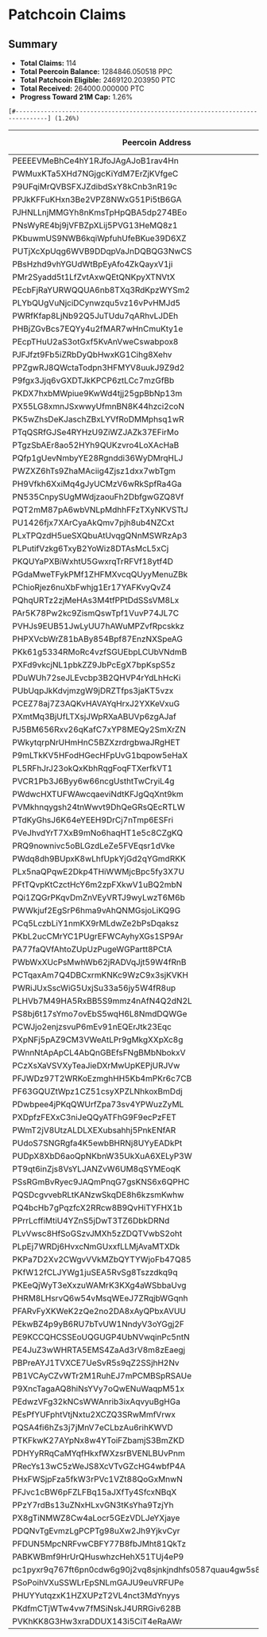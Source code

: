 # Patchcoin Claims

## Summary

- **Total Claims:** 114
- **Total Peercoin Balance:** 1284846.050518 PPC
- **Total Patchcoin Eligible:** 2469120.203950 PTC
- **Total Received:** 264000.000000 PTC
- **Progress Toward 21M Cap:** 1.26%

```
[#-------------------------------------------------------------------------------] (1.26%)
```

| Peercoin Address | Patchcoin Address | Peercoin Balance | Patchcoin Eligible | Total Received | Timestamp |
|------------------|------------------|------------------|-------------------|---------------|----------|
| PEEEEVMeBhCe4hY1RJfoJAgAJoB1rav4Hn | PCtkurb2G5zp4G3xvvu3rXYDUYf899LC59 | 0.020744 | 0.207440 | 0.000000 | 1740324698 |
| PWMuxKTa5XHd7NGjgcKiYdM7ErZjKVfgeC | PXqBX3m69SmTfbnykcW9CTokKqB8fDVNCe | 1292.530000 | 12925.300000 | 0.000000 | 1740322189 |
| P9UFqiMrQVBSFXJZdibdSxY8kCnb3nR19c | PX474C2gg7GrE4wiEfPM92WVXdu4CdyzpQ | 100.000000 | 1000.000000 | 0.000000 | 1740322086 |
| PPJkKFFuKHxn3Be2VPZ8NWxG51Pi5tB6GA | PFoyQTegXjrCAY8cfvc9oNTTt7wh6iJ5wD | 359.557496 | 3595.574960 | 0.000000 | 1740318740 |
| PJHNLLnjMMGYh8nKmsTpHpQBA5dp274BEo | PXUwDbwNd2s6trcbAmCfb7HiidtDoubjE4 | 168.929952 | 1689.299520 | 0.000000 | 1740318645 |
| PNsWyRE4bj9jVFBZpXLij5PVG13HeMQ8z1 | PW7BDTes8WnLk51vzcmgJgWkBwHW3XFR2A | 6899.220986 | 50000.000000 | 0.000000 | 1740318376 |
| PKbuwmUS9NWB6kqiWpfuhUfeBKue39D6XZ | PPB49BkrTW2H7AQU7zHaWsqm4aZhcbPpBb | 226838.117645 | 50000.000000 | 0.000000 | 1740318299 |
| PUTjXcXpUqg6WVB9DDqpVaJnDQBQG3NwCS | PQ6C4ezmqo2QjCUmtpY6sWsnVjQmQ8BL5i | 130.084288 | 1300.842880 | 0.000000 | 1740318294 |
| PBsHzhd9vhYGUdWtBpEyAfo4ZkQayxV1ji | PDkEsL9ezu9YwEP5x4GKP2b7E4fKgVQfBs | 69.097750 | 690.977500 | 0.000000 | 1740318211 |
| PMr2Syadd5t1LfZvtAxwQEtQNKpyXTNVtX | PA6NF54GLBisbuu1PscpLNbM925j8vk8RV | 153874.919846 | 50000.000000 | 0.000000 | 1740315496 |
| PEcbFjRaYURWQQUA6nb8TXq3RdKpzWYSm2 | PLw56a4bGEVYYzJ5q9z1B3XsrdJHpdxDkb | 30.672781 | 306.727810 | 0.000000 | 1740315162 |
| PLYbQUgVuNjciDCynwzqu5vz16vPvHMJd5 | PG5Wo8qJHodxqowdVo9wpr9nC5EfcQeXSU | 103.356984 | 1033.569840 | 0.000000 | 1740315109 |
| PWRfKfap8LjNb92Q5JuTUdu7qARhvLJDEh | PEbTNt25ihfthk1dr1nm9NXJigndWxiU3y | 256.889402 | 2568.894020 | 0.000000 | 1740314966 |
| PHBjZGvBcs7EQYy4u2fMAR7wHnCmuKty1e | PHps5WXSf3QKjBonDLeSBdTgjuTNwYThWu | 547.540286 | 5475.402860 | 0.000000 | 1740314807 |
| PEcpTHuU2aS3otGxf5KvAnVweCswabpox8 | PDmR2jDoxWRMcZZJ8s2Dh6sALTV2GhRU2H | 3587.287541 | 35872.875410 | 0.000000 | 1740312859 |
| PJFJfzt9Fb5iZRbDyQbHwxKG1Cihg8Xehv | PVv9chFbEJKkRYxsJa45V72RpEsWJLvPGk | 8076.834308 | 50000.000000 | 0.000000 | 1740307680 |
| PPZgwRJ8QWctaTodpn3HFMYV8uukJ9Z9d2 | PPBZkm2Hyb8xYtT9E5pNMyr6bLJ9yPXQqQ | 16980.421382 | 50000.000000 | 0.000000 | 1740305082 |
| P9fgx3Jjq6vGXDTJkKPCP6ztLCc7mzGfBb | PAjhX9qLgbaXWVci4pi9a4wAJuEkkeZwLT | 15730.375168 | 50000.000000 | 0.000000 | 1740304991 |
| PKDX7hxbMWpiue9KwWd4tjj25gpBbNp13m | PKgeuPZKX3pWB7xAVqH2b8Z9XR6r1E6pKc | 500.000000 | 5000.000000 | 0.000000 | 1740304973 |
| PX55LG8xmnJSxwwyUfmnBN8K44hzci2coN | PMocQezyqpoPaRHZqZiwCGaX4DqyijYssd | 500.000000 | 5000.000000 | 0.000000 | 1740304950 |
| PK5wZhsDeKJaschZBxLYVfRoDMMphsq1wR | PCHJG5kaT9X7cL5PgPqk68YxCQQmiCxYZC | 500.000000 | 5000.000000 | 0.000000 | 1740304917 |
| PTqQSRfGJSe4RYHzU9ZiWZJAZk37EFirMo | PNSqj5qpAXVuBEJn4jJTHCLXX5SsHED9pz | 10.102128 | 101.021280 | 0.000000 | 1740304864 |
| PTgzSbAEr8ao52HYh9QUKzvro4LoXAcHaB | PB67hxt8zDKC7UiKRp6FCJusiwkhCRF8Sv | 39.529876 | 395.298760 | 0.000000 | 1740304821 |
| PQfp1gUevNmbyYE28Rgnddi36WyDMrqHLJ | PJcX5NQ74hE3rXST2xFcmfJJPgjKWugEDC | 500.000000 | 5000.000000 | 0.000000 | 1740304792 |
| PWZXZ6hTs9ZhaMAciig4Zjsz1dxx7wbTgm | PT1G2kdnEAgjDNyWWZU218fARaoqqJ8mVY | 38.055258 | 380.552580 | 0.000000 | 1740304746 |
| PH9Vfkh6XxiMq4gJyUCMzV6wRkSpfRa4Ga | PTaUcRTnCULEu8LPxttfsCAVLGwfLrEDV4 | 157.311307 | 1573.113070 | 0.000000 | 1740303528 |
| PN535CnpySUgMWdjzaouFh2DbfgwGZQ8Vf | PLRftbvq2BMZynPyJ45uaiiKppowSQziGx | 128.415212 | 1284.152120 | 0.000000 | 1740303450 |
| PQT2mM87pA6wbVNLpMdhhFFzTXyNKVSTtJ | PHkQJnAwP7LkAtriXc7HJgb5LnL2nTFmjJ | 1620.000000 | 16200.000000 | 0.000000 | 1740303341 |
| PU1426fjx7XArCyaAkQmv7pjh8ub4NZCxt | PVRF1boJ72PESv8oooHpLGA7hPiBaZdXt3 | 2800.000000 | 28000.000000 | 0.000000 | 1740303265 |
| PLxTPQzdH5ueSXQbuAtUvqgQNnMSWRzAp3 | PMFy2K316sZz2r3LTeHaaeJJsUBLJzS22h | 500.000000 | 5000.000000 | 0.000000 | 1740302392 |
| PLPutifVzkg6TxyB2YoWiz8DTAsMcL5xCj | PSBirGXxy63qbCrBN8t3xWtbZNDxcwGLYt | 500.000000 | 5000.000000 | 0.000000 | 1740302361 |
| PKQUYaPXBiWxhtU5GwxrqTrRFVf18ytf4D | PS99UwsVrfGvfKzkXZWx3McpMhqvTopQDc | 500.000000 | 5000.000000 | 0.000000 | 1740302326 |
| PGdaMweTFykPMf1ZHFMXvcqQUyyMenuZBk | PHv5LJah8hQtsT7MuXfXZCHiN5YQHESLts | 89781.000000 | 50000.000000 | 0.000000 | 1740300484 |
| PChioRjez6nuXbFwhjg1Er17YAFKvyQvZ4 | PJbL2d2KchPbTAJyPcMj9Q4GR6qsFrxDNX | 500.000000 | 5000.000000 | 0.000000 | 1740299487 |
| PQhqURTz2zjMeHAs3M4tfPPtDdSSsVM8Lx | PDkqSXjHqnHn6NEeA2czfx9RybE369YLG5 | 22782.546975 | 50000.000000 | 0.000000 | 1740298125 |
| PAr5K78Pw2kc9ZismQswTpf1VuvP74JL7C | PCLEoA8WGq4aAvqoVyfB35CSV5arqX29uf | 262.000000 | 2620.000000 | 0.000000 | 1740297952 |
| PVHJs9EUB51JwLyUU7hAWuMPZvfRpcskkz | PF7D1FJrpx8RQeV3j8U9uBGAySf7KV1DLm | 49273.510450 | 50000.000000 | 0.000000 | 1740297747 |
| PHPXVcbWrZ81bABy854Bpf87EnzNXSpeAG | PBkLvnc8aNK2enXgeygzn25oBaHFVhDmjL | 22956.686486 | 50000.000000 | 0.000000 | 1740296987 |
| PKk61g5334RMoRc4vzfSGUEbpLCUbVNdmB | PCrEY1C7AfkHhFHkMfMhMmG41QNQkgjiK1 | 37836.620794 | 50000.000000 | 0.000000 | 1740296405 |
| PXFd9vkcjNL1pbkZZ9JbPcEgX7bpKspS5z | P8hJfhbjAicxAk81eRMLkrPfe7tmW9bD9v | 151.622479 | 1516.224790 | 0.000000 | 1740296185 |
| PDuWUh72seJLEvcbp3B2QHVP4rYdLhHcKi | PRpWv2DXtkPPwStLeDHWHtZXohPZfUsRec | 331.638217 | 3316.382170 | 0.000000 | 1740295379 |
| PUbUqpJkKdvjmzgW9jDRZTfps3jaKT5vzx | PBK7XfTMQu6CYiFcJHroBtA9xzbeAkW1mw | 19903.891465 | 50000.000000 | 0.000000 | 1740294795 |
| PCEZ78aj7Z3AQKvHAVAYqHrxJ2YXKeVxuG | PT7UAYj6YcaGz8FXVWPLbbbNkS7F2DakTt | 724.461538 | 7244.615380 | 0.000000 | 1740293664 |
| PXmtMq3BjUfLTXsjJWpRXaABUVp6zgAJaf | PDrWs5VmSANMdJeSXMSZBfGuR5HeWvjGxq | 1149.272508 | 11492.725080 | 0.000000 | 1740293464 |
| PJ5BM656Rxv26qKafC7xYP8MEQy2SmXrZN | PL2jgBDPLPE23MoeBTB6qg5TXRb7m7TbpM | 1543.508794 | 15435.087940 | 0.000000 | 1740292739 |
| PWkytqrpNrUHmHnC5BZXzrdrgbwaJRgHET | PHuEaFrhB7j3xWvA1Sq6TJMniRiWt1MWRJ | 4213.195614 | 42131.956140 | 0.000000 | 1740292470 |
| P9mLTkKV5HFodHGecHFpUvG1bqpow5eHaX | PAAbL7km4c6cp3w7hG9ncjh1YypNgs2Hge | 5028.997025 | 50000.000000 | 0.000000 | 1740292379 |
| PL5RFhJrJ23okQxKbhRqgFoqFTXerfkVT1 | PSS2GCfE2vc6u79ehDnKnxxBM4LYacHUWZ | 5027.376682 | 50000.000000 | 0.000000 | 1740292357 |
| PVCR1Pb3J6Byy6w66ncgUsthtTwCryiL4g | PSZ1VYzh84wNrX5KdDYg96ETuiD8xWfr4d | 5025.966372 | 50000.000000 | 0.000000 | 1740292252 |
| PWdwcHXTUFWAwcqaeviNdtKFJgQqXnt9km | PVbgsiLvKeMMjAZ7zEaDHxStE7ymdJeCXM | 1576.657046 | 15766.570460 | 0.000000 | 1740292237 |
| PVMkhnqygsh24tnWwvt9DhQeGRsQEcRTLW | PP9KdW1q5Th6TEjXNBWuwPRXNM2b6DGHyV | 2185.752567 | 21857.525670 | 0.000000 | 1740292036 |
| PTdKyGhsJ6K64eYEEH9DrCj7nTmp6ESFri | PQ9HjtJad32pyePWc7XnrHNS5XwHpfzrZd | 5021.225398 | 50000.000000 | 0.000000 | 1740291553 |
| PVeJhvdYrT7XxB9mNo6haqHT1e5c8CZgKQ | PLzVdbcNamW6Wy1vWLuerfyEbVewPYu7o1 | 2205.210919 | 22052.109190 | 0.000000 | 1740291469 |
| PRQ9nownivc5oBLGzdLeZe5FVEqsr1dVke | PHyxB1Y6WwGtwECvd32tbYMQetCbbFhUaj | 5024.916157 | 50000.000000 | 0.000000 | 1740291380 |
| PWdq8dh9BUpxK8wLhfUpkYjGd2qYGmdRKK | PHHBfDBt1igLyjFfoocBjs8fsLk9r5Q4Pm | 16177.647373 | 50000.000000 | 0.000000 | 1740290992 |
| PLx5naQPqwE2Dkp4THiWWMjcBpc5fy3X7U | PVUShMrpreCm5rkqBQmCQagwyGMmyeyKsM | 5025.696313 | 50000.000000 | 0.000000 | 1740290981 |
| PFtTQvpKtCzctHcY6m2zpFXkwV1uBQ2mbN | PEm73Gwjjx79CaprFY7onfbkTh8L1xBpFn | 2117.307750 | 21173.077500 | 0.000000 | 1740290683 |
| PQi1ZQGrPKqvDmZnVEyVRTJ9wyLwzT6M6b | PVUKq4CxYAUF2mPG4wyKELyATj4ekSVJ5Z | 16848.750000 | 50000.000000 | 0.000000 | 1740290271 |
| PWWkjuf2EgSrP6hma9vAhQNMGsjoLiKQ9G | P8hfCwTTkyzPFsecRBsLice2pYapNFb3iR | 3444.824176 | 34448.241760 | 0.000000 | 1740289674 |
| PCq5LczbLiY1nmKX9rMLdwZe2bPsDqaksz | PPKQtLo5s9phNkNbbFh8thXAZLhGZVvsyv | 60.967910 | 609.679100 | 0.000000 | 1740289625 |
| PKbL2ucCMrYC1PUgrEFWCAyhyXGs1SP9Ar | PW9iAGKUgLZhv93ydgqH2bSuLDGEG6GrYc | 46.001720 | 460.017200 | 0.000000 | 1740289553 |
| PA77faQVfAhtoZUpUzPugeWGPartt8PCtA | PD2SCy2RWwkazMFqNzNcK2ekbeu8CmqsWk | 19210.755202 | 50000.000000 | 0.000000 | 1740289353 |
| PWbWxXUcPsMwhWb62jRADVqJjt59W4fRnB | PVzDcSvk4WRXb2JZekaRmHwh9uLaCBQ4LZ | 5024.616098 | 50000.000000 | 0.000000 | 1740289265 |
| PCTqaxAm7Q4DBCxrmKNKc9WzC9x3sjKVKH | PRRVCVauCMTDFxGoJ8gCc63iXVgfZp8Zab | 4490.550063 | 44905.500630 | 0.000000 | 1740289239 |
| PWRiJUxSscWiG5UxjSu33a56jy5W4fR8up | P8uza6RAxCK7MMtjKanFqwPUw4xWyVE6G1 | 5025.486266 | 50000.000000 | 0.000000 | 1740289175 |
| PLHVb7M49HA5RxBB5S9mmz4nAfN4Q2dN2L | PAMPAZYWGRoGohTaQUze6FtZkAHm1bWTH7 | 17869.173010 | 50000.000000 | 0.000000 | 1740289023 |
| PS8bj6t17sYmo7ovEbS5wqH6L8NmdDQWGe | PLAyPv2mMEwUZ45AXWWfH87JMhuBDNGN8j | 4735.349084 | 47353.490840 | 0.000000 | 1740288908 |
| PCWJjo2enjzsvuP6mEv91nEQErJtk23Eqc | PH3ULjri9QNBK48cxrPNUrgz4r5xFqq7fr | 3159.086417 | 31590.864170 | 0.000000 | 1740288544 |
| PXpNFj5pAZ9CM3VWeAtLPr9gMkgXXpXc8g | PC7AcQYoZuvfYzBZ3zbXhjeCxRcS7aw5Eo | 555.411186 | 5554.111860 | 0.000000 | 1740288308 |
| PWnnNtApApCL4AbQnGBEfsFNgBMbNbokxV | PR4pqFg1L86tdqNXt2iPHf1iJLnT7v7k9S | 601.639715 | 6016.397150 | 0.000000 | 1740287964 |
| PCzXsXaVSVXyTeaJieDXrMwUpKEPjURJVw | PEVcN4M5rgD3m7xAfrAsrUsB89ALbRmHCU | 88.410050 | 884.100500 | 0.000000 | 1740287740 |
| PFJWDz97T2WRKoEzmghHH5Kb4mPKr6c7CB | PNfh7qkKY6ox8yTvPkAMfWtrE8BEv84cAV | 1955.154000 | 19551.540000 | 0.000000 | 1740287138 |
| PF63GQUZtWpz1CZ51csyXPZLNhkoxBmDdj | PEpVwJzXFesgg51kdvWzqTYA62T2Tw2ppj | 5024.646104 | 50000.000000 | 0.000000 | 1740287060 |
| PDwbpee4jPKqQWUrfZpa73sv4YPWuzZyML | PLmY1KPtw4c8w2LaAYBAAQ5dcTjev8nj9i | 5027.196634 | 50000.000000 | 0.000000 | 1740286984 |
| PXDpfzFEXxC3niJeQQyATFhG9F9ecPzFET | PFN4vL6yFKewNtbycu176644PRD3j4dtsc | 685.904544 | 6859.045440 | 0.000000 | 1740284985 |
| PWmT2jV8UtzALDLXEXubsahhj5PnkENfAR | PVsSTfmRLYcmAbRJaqrxbkzHNtE7VknsyL | 579.391552 | 5793.915520 | 0.000000 | 1740284943 |
| PUdoS7SNGRgfa4K5ewbBHRNj8UYyEADkPt | PSesDMxsBCqEtRnDh7Y4ut7Shnu9qZ5o31 | 3128.706218 | 31287.062180 | 0.000000 | 1740284893 |
| PUDpX8XbD6aoQpNKbnW35UkXuA6XELyP3W | PRYyv1Z38HwmuPKNbrXyjPcHtwNsfduY1G | 51341.568448 | 50000.000000 | 0.000000 | 1740284885 |
| PT9qt6inZjs8VsYLJANZvW6UM8qSYMEoqK | PU5whdYaK2AZWNND4QDwghRiTJ1rqLHBn6 | 9495.829162 | 50000.000000 | 0.000000 | 1740284839 |
| PSsRGmBvRyec9JAQmPnqG7gsKNS6x6QPHC | PVkQUhiKR64PCAr8ep57gmwV5WXHraaXFz | 10266.389160 | 50000.000000 | 0.000000 | 1740284814 |
| PQSDcgvvebRLtKANzwSkqDE8h6kzsmKwhw | PUF7BNUPSS2Ng1kFMiKKukmixRHHCzGiNN | 242.625413 | 2426.254130 | 0.000000 | 1740284791 |
| PQ4bcHb7gPqzfcX2RRcw8B9QvHiTYFHX1b | PDB52mcigZa9Zd7wzARB3Jz9hqx2Qva9xV | 13.267001 | 132.670010 | 0.000000 | 1740284767 |
| PPrrLcffiMtiU4YZnS5jDwT3TZ6DbkDRNd | PAEpzvRKjGukRokFH2BUDxokPfenJa6puP | 972.947477 | 9729.474770 | 0.000000 | 1740284740 |
| PLvVwsc8HfSoGSzvJMXh5zZDQTVwbS2oht | PAT9QbmvkwNtuqrs2uzmXrcPcosvg5i8GN | 380.724674 | 3807.246740 | 0.000000 | 1740284704 |
| PLpEj7WRDj6HvxcNmGUxxfLLMjAvaMTXDk | PGBadStQ4MQKTLAab2gwuZqRa4Gd2MFCVL | 78788.716135 | 50000.000000 | 0.000000 | 1740284669 |
| PKPa7D2Xv2CWgvVVkMZbQYTYWjoFb47Q85 | PGwhQvEYwhbKmt3jsBz8ojMfizNUfPKuya | 133.630302 | 1336.303020 | 0.000000 | 1740284644 |
| PKfW12fCLJYWg1juSEA5RvSg8Tszzdkq9q | PDaFAUdxR8Jqz4a5tgmj16NmzieSQhFpq8 | 915.252001 | 9152.520010 | 0.000000 | 1740284644 |
| PKEeQjWyT3eXxzuWAMrK3KXg4aWSbbaUvg | PPE4XXMsQjqixscnsnNsSGPwhkhFkSYD9M | 301.356884 | 3013.568840 | 0.000000 | 1740284586 |
| PHRM8LHsrvQ6w54vMsqWEeJ7ZRqjbWGqnh | P9kgPeYFduWAvgqjvhhdGfY1CS55KuDrvB | 155454.679914 | 50000.000000 | 0.000000 | 1740284534 |
| PFARvFyXKWeK2zQe2no2DA8xAyQPbxAVUU | PN73d9StiEWRYRZ2aFATpRrMjFB9AeFVzm | 61048.745466 | 50000.000000 | 0.000000 | 1740284505 |
| PEkwBZ4p9yB6RU7bTvUW1NndyV3oYGgj2F | PMEYqfXtFdZCnWTkGdY6Z9puMvL4wQ8SM1 | 561.177604 | 5611.776040 | 0.000000 | 1740284480 |
| PE9KCCQHCSSEoUQGUGP4UbNVwqinPc5ntN | PREVDC1MiPeGBj1bZDfXc64DMNz3u8JQJx | 288.635690 | 2886.356900 | 0.000000 | 1740284451 |
| PE4JuZ3wWHRTA5EMS4ZaAd3rV8m8zEaegj | PArUVMPPn3vQQ6GRiMy3V8YH7bM6Dymhcb | 35732.993850 | 50000.000000 | 37290.017230 | 1740284415 |
| PBPreAYJ1TVXCE7UeSvR5s9qZ2SSjhH2Nv | PAx9KBNpoQjdvdYNcT78n62UPdvPe8G9sd | 821.549271 | 8215.492710 | 8215.492710 | 1740284377 |
| PB1VCAyCZvWTr2M1RuhEJ7mPCMBSpRSAUe | PKbB8JZWQHfzc1eoLgu6v7c56oRRzgchx4 | 2471.693551 | 24716.935510 | 24716.935510 | 1740284328 |
| P9XncTagaAQ8hiNsYVy7oQwENuWaqpM51x | P9dQzqQKHkgaMkxxRqsrxQLrUHoQe82QYm | 383.155533 | 3831.555330 | 3831.555330 | 1740283782 |
| PEdwzVFg32kNCsWWAnrib3ixAqvyuBgHGa | PWSA9bD92jH8XugUwHdQcZ1wqgPg9E4QCK | 7693.625145 | 50000.000000 | 50000.000000 | 1740283620 |
| PEsPfYUFphtVtjNxtu2XCZQ3SRwMmfVrwx | PMryw4HcDZHiNpQmEFuYdbjaPT9Sr34yzz | 2.592972 | 25.929720 | 25.929720 | 1740282828 |
| PQSA4fi6hZs3j7jMnV7eCLbzAu6rihKWVD | P8eBwtzS2xqSYzQFRP7KvNG1RKYwgXiZHf | 11814.888704 | 50000.000000 | 50000.000000 | 1740281010 |
| PTKFkwK27AYpNx8w4YToiFZbamjS3BmZKD | PAwTL3e8Tu1fVSsjC6jX2mivuh4qoxSiRB | 499.922830 | 4999.228300 | 4999.228300 | 1740279762 |
| PDHYyRRqCaMYqfHkxfWXzsrBVENLBUvPnm | PBveKVwhajjQbF4Div973zHrvfuDsV3zRa | 160.001260 | 1600.012600 | 1600.012600 | 1740279643 |
| PRecYs13wC5zWeJS8XcVTvGZcHG4wbfP4A | PSoXnyYySMLZ7WR8XiMLupE4vSG3Wju544 | 500.000000 | 5000.000000 | 5000.000000 | 1740279094 |
| PHxFWSjpFza5fkW3rPVc1VZt88QoGxMnwN | PL2x7UncEGjak9kbyHVW6Gzg7wwpcrokyG | 500.000000 | 5000.000000 | 5000.000000 | 1740279048 |
| PFJvc1cBW6pFZLFBq15aJXfTy4SfcxNBqX | PRhQTYqdPpPAQvCBZ9toMeeoCyvJuYGMs5 | 500.000000 | 5000.000000 | 5000.000000 | 1740278994 |
| PPzY7rdBs13uZNxHLxvGN3tKsYha9TzjYh | PCfABZ9qBqfrizLKQXHupDwDLRnXXZfYQ3 | 500.000000 | 5000.000000 | 5000.000000 | 1740278962 |
| PX8gTiNMWZ8Cw4aLocr5GEzVDLJeYXjaye | PNCSqrV4AvNhtmy5H2m58AMsyH6VhyoJ6i | 500.000000 | 5000.000000 | 5000.000000 | 1740278862 |
| PDQNvTgEvmzLgPCPTg98uXw2Jh9YjkvCyr | PJ7cQghRPb14LMNoCirYRvG21n6L6vRDGk | 2.207357 | 22.073570 | 22.073570 | 1740278643 |
| PFDUN5MpcNRFvwCBFY77B8fbJMht81QkTz | PCowEMhCKYb8EzJre3QFwcDXQcZVwEDQfn | 2971.497403 | 29714.974030 | 29714.974030 | 1740274291 |
| PABKWBmf9HrUrQHuswhzcHehX51TUj4eP9 | PGf4uAbvxNMDsyk7WtpK8wrMAReC8RhLk5 | 2100.100000 | 21001.000000 | 21001.000000 | 1740274163 |
| pc1pyxr9q767ft6pn0cdw6g90j2vq8sjnkjndhfs0587quau4gw5s8uq32gw6x | PT7sN6uE9tCqgdTVfYuuEa1Ek7Wxgc8coZ | 10.000000 | 100.000000 | 100.000000 | 1740273656 |
| PSoPoihVXuSSWLrEpSNLmGAJU9euVRFUPe | PEcZehwqExPw1ob4Eq6oCDSjq1axGruhNJ | 86.962100 | 869.621000 | 869.621000 | 1740273582 |
| PHUYYutqzxK1HZXUPzT2VL4nct3MdYnyys | PURoHYjNeghryz86LSHdhigpedEpj7nuPe | 70.986000 | 709.860000 | 709.860000 | 1740273516 |
| PKdfmCTjWTw4vw7fMSiNskJ4URRGiv628B | PTX9sFNSVuqcU93rhSFbDS3RSz36ddDrwE | 500.000000 | 5000.000000 | 5000.000000 | 1740273514 |
| PVKhKK8G3Hw3xraDDUX143i5CiT4eRaAWr | PDS68k3278qAt2i7LDUzQ693Pp4tAGf9rw | 90.330000 | 903.300000 | 903.300000 | 1740273457 |
